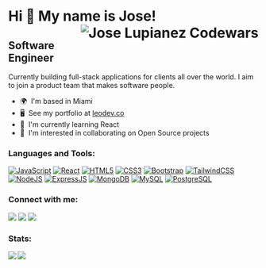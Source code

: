 Hi 👋 My name is Jose!
<a href="https://www.codewars.com/users/joselupianez"><img align="right" src="https://www.codewars.com/users/joselupianez/badges/micro" alt="Jose Lupianez Codewars"/></a>
==============================
Software Engineer
-----------------
Currently building full-stack applications for clients all over the world. I aim to join a product team that makes software people.
* 🌍  I'm based in Miami
* 🖥️  See my portfolio at [leodev.co](http://leodev.co)
* 🧠  I'm currently learning React
* 🤝  I'm interested in collaborating on Open Source projects

<h3 align="left">Languages and Tools:</h3>

<p align="left"><a href="https://developer.mozilla.org/en-US/docs/Web/JavaScript" target="_blank" rel="noreferrer"><img src="https://img.shields.io/badge/javascript%20-%23323330.svg?&style=for-the-badge&logo=javascript&logoColor=%23F7DF1E" alt="JavaScript" /></a> <a href="https://reactjs.org/" target="_blank" rel="noreferrer"><img src="https://img.shields.io/badge/React-20232A?style=for-the-badge&logo=react&logoColor=61DAFB" alt="React" /></a> <a href="https://developer.mozilla.org/en-US/docs/Glossary/HTML5" target="_blank" rel="noreferrer"><img src="https://img.shields.io/badge/HTML5-E34F26?style=for-the-badge&logo=html5&logoColor=white" alt="HTML5" /></a> <a href="https://www.w3.org/TR/CSS/#css" target="_blank" rel="noreferrer"><img src="https://img.shields.io/badge/CSS-239120?&style=for-the-badge&logo=css3&logoColor=white" alt="CSS3" /></a> <a href="https://getbootstrap.com/" target="_blank" rel="noreferrer"><img src="https://img.shields.io/badge/Bootstrap-563D7C?style=for-the-badge&logo=bootstrap&logoColor=white" alt="Bootstrap" /></a> <a href="https://tailwindcss.com/" target="_blank" rel="noreferrer"><img src="https://img.shields.io/badge/Tailwind_CSS-38B2AC?style=for-the-badge&logo=tailwind-css&logoColor=white" alt="TailwindCSS" /></a> <a href="https://nodejs.org/en/" target="_blank" rel="noreferrer"><img src="https://img.shields.io/badge/Node.js-43853D?style=for-the-badge&logo=node.js&logoColor=white" alt="NodeJS" /></a> <a href="https://expressjs.com/" target="_blank" rel="noreferrer"><img src="https://img.shields.io/badge/Express.js-404D59?style=for-the-badge" alt="ExpressJS" /></a> <a href="https://www.mongodb.com/" target="_blank" rel="noreferrer"><img src="https://img.shields.io/badge/MongoDB-4EA94B?style=for-the-badge&logo=mongodb&logoColor=white" alt="MongoDB" /></a> <a href="https://www.mysql.com/" target="_blank" rel="noreferrer"><img src="https://img.shields.io/badge/MySQL-005C84?style=for-the-badge&logo=mysql&logoColor=white" alt="MySQL" /></a> <a href="https://www.postgresql.org/" target="_blank" rel="noreferrer"><img src="https://img.shields.io/badge/PostgreSQL-316192?style=for-the-badge&logo=postgresql&logoColor=white" alt="PostgreSQL" /></a></p>

<h3 align="left">Connect with me:</h3>

<p align="left"> <a href="https://www.github.com/leolupianez" target="_blank" rel="noreferrer"><img src="https://img.shields.io/badge/GitHub-100000?style=for-the-badge&logo=github&logoColor=white" /></a> <a href="https://www.linkedin.com/in/leolupianez/" target="_blank" rel="noreferrer"><img src="https://img.shields.io/badge/LinkedIn-0077B5?style=for-the-badge&logo=linkedin&logoColor=white" /></a> <a href="https://www.twitter.com/leolupianez" target="_blank" rel="noreferrer"><img src="https://img.shields.io/badge/Twitter-1DA1F2?style=for-the-badge&logo=twitter&logoColor=white" /></a></p>

<h3 align="left">Stats:</h3>

<a href="https://github.com/leolupianez">
  <img align="left" src="https://github-readme-streak-stats.herokuapp.com/?user=joselupianez&theme=tokyonight&hide_border=true" />
</a>
<a href="https://github.com/leolupianez">
  <img align="left" src="https://github-readme-stats.vercel.app/api/top-langs/?username=joselupianez&theme=tokyonight&show_icons=true&hide_border=true&layout=compact" />
</a>
